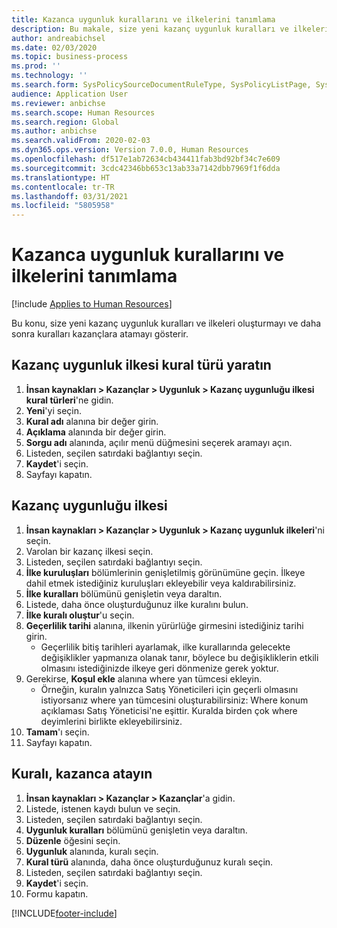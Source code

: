 ```yaml
---
title: Kazanca uygunluk kurallarını ve ilkelerini tanımlama
description: Bu makale, size yeni kazanç uygunluk kuralları ve ilkeleri oluşturmayı ve daha sonra kuralları kazançlara atamayı gösterir.
author: andreabichsel
ms.date: 02/03/2020
ms.topic: business-process
ms.prod: ''
ms.technology: ''
ms.search.form: SysPolicySourceDocumentRuleType, SysPolicyListPage, SysPolicy, HcmBenefitEligibilityPolicy, HcmBenefit, BenefitWorkspace, HcmBenefitSummaryPart
audience: Application User
ms.reviewer: anbichse
ms.search.scope: Human Resources
ms.search.region: Global
ms.author: anbichse
ms.search.validFrom: 2020-02-03
ms.dyn365.ops.version: Version 7.0.0, Human Resources
ms.openlocfilehash: df517e1ab72634cb434411fab3bd92bf34c7e609
ms.sourcegitcommit: 3cdc42346bb653c13ab33a7142dbb7969f1f6dda
ms.translationtype: HT
ms.contentlocale: tr-TR
ms.lasthandoff: 03/31/2021
ms.locfileid: "5805958"
---
```

# <a name="define-benefit-eligibility-rules-and-policies"></a>Kazanca uygunluk kurallarını ve ilkelerini tanımlama

[!include [Applies to Human Resources](../includes/applies-to-hr.md)]

Bu konu, size yeni kazanç uygunluk kuralları ve ilkeleri oluşturmayı ve daha sonra kuralları kazançlara atamayı gösterir.  

## <a name="create-benefit-eligibility-policy-rule-type"></a>Kazanç uygunluk ilkesi kural türü yaratın

1. **İnsan kaynakları > Kazançlar > Uygunluk > Kazanç uygunluğu ilkesi kural türleri**'ne gidin.
2. **Yeni**'yi seçin.
3. **Kural adı** alanına bir değer girin.
4. **Açıklama** alanında bir değer girin.
5. **Sorgu adı** alanında, açılır menü düğmesini seçerek aramayı açın.
6. Listeden, seçilen satırdaki bağlantıyı seçin.
7. **Kaydet**'i seçin.
8. Sayfayı kapatın.

## <a name="benefit-eligibility-policy"></a>Kazanç uygunluğu ilkesi

1. **İnsan kaynakları > Kazançlar > Uygunluk > Kazanç uygunluk ilkeleri**'ni seçin.
2. Varolan bir kazanç ilkesi seçin.
3. Listeden, seçilen satırdaki bağlantıyı seçin.
4. **İlke kuruluşları** bölümlerinin genişletilmiş görünümüne geçin. İlkeye dahil etmek istediğiniz kuruluşları ekleyebilir veya kaldırabilirsiniz.
5. **İlke kuralları** bölümünü genişletin veya daraltın.
6. Listede, daha önce oluşturduğunuz ilke kuralını bulun.
7. **İlke kuralı oluştur**'u seçin.
8. **Geçerlilik tarihi** alanına, ilkenin yürürlüğe girmesini istediğiniz tarihi girin.
    * Geçerlilik bitiş tarihleri ayarlamak, ilke kurallarında gelecekte değişiklikler yapmanıza olanak tanır, böylece bu değişikliklerin etkili olmasını istediğinizde ilkeye geri dönmenize gerek yoktur.  
9. Gerekirse, **Koşul ekle** alanına where yan tümcesi ekleyin.
    * Örneğin, kuralın yalnızca Satış Yöneticileri için geçerli olmasını istiyorsanız where yan tümcesini oluşturabilirsiniz: Where konum açıklaması Satış Yöneticisi'ne eşittir. Kuralda birden çok where deyimlerini birlikte ekleyebilirsiniz.  
10. **Tamam**'ı seçin.
11. Sayfayı kapatın.

## <a name="assign-rule-to-benefit"></a>Kuralı, kazanca atayın

1. **İnsan kaynakları > Kazançlar > Kazançlar**'a gidin.
2. Listede, istenen kaydı bulun ve seçin.
3. Listeden, seçilen satırdaki bağlantıyı seçin.
4. **Uygunluk kuralları** bölümünü genişletin veya daraltın.
5. **Düzenle** öğesini seçin.
6. **Uygunluk** alanında, kuralı seçin.
7. **Kural türü** alanında, daha önce oluşturduğunuz kuralı seçin.
9. Listeden, seçilen satırdaki bağlantıyı seçin.
10. **Kaydet**'i seçin.
11. Formu kapatın.



[!INCLUDE[footer-include](../includes/footer-banner.md)]